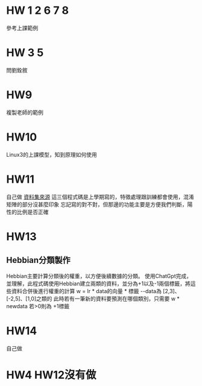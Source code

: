 # HW 1 2 6 7 8
參考上課範例

# HW 3 5
問劉銓敘

# HW9
複製老師的範例
# HW10
Linux3的上課模型，知到原理如何使用

# HW11
自己做
[資料集來源](https://www.kaggle.com/competitions/risk-factor-prediction-of-chronic-kidney-disease)
這三個程式碼是上學期寫的，特徵處理跟訓練都會使用，混淆矩陣的部分沒甚麼印象
忘記寫的對不對，但那邊的功能主要是方便我們判斷，陽性的比例是否正確

# HW13
## Hebbian分類製作
Hebbian主要計算分類後的權重，以方便後續數據的分類。
使用ChatGpt完成，並理解，此程式碼使用Hebbian建立兩類的資料，並分為+1以及-1兩個標籤，將這些資料合併後進行權重的計算
w = lr * data的向量 * 標籤   --data為 [2,3]、[-2,5]、[1,0]之類的
此時若有一筆新的資料要預測在哪個類別，只需要
w * newdata  若>0則為 +1標籤 

# HW14
自己做

# HW4 HW12沒有做
